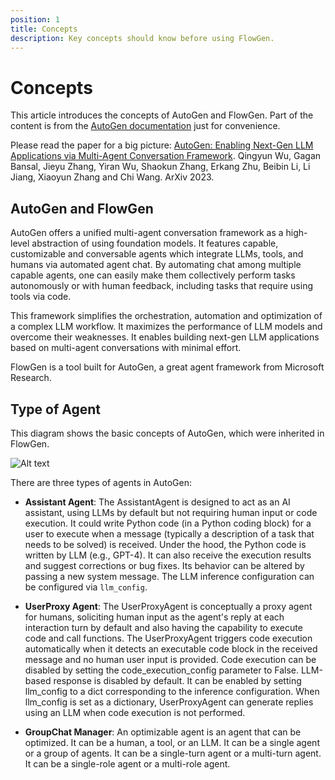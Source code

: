 ```yaml
---
position: 1
title: Concepts
description: Key concepts should know before using FlowGen.
---
```


# Concepts

This article introduces the concepts of AutoGen and FlowGen. Part of the content is from the [AutoGen documentation](https://microsoft.github.io/autogen/) just for convenience.

Please read the paper for a big picture: [AutoGen: Enabling Next-Gen LLM Applications via Multi-Agent Conversation Framework](https://arxiv.org/pdf/2308.08155.pdf). Qingyun Wu, Gagan Bansal, Jieyu Zhang, Yiran Wu, Shaokun Zhang, Erkang Zhu, Beibin Li, Li Jiang, Xiaoyun Zhang and Chi Wang. ArXiv 2023.

## AutoGen and FlowGen

AutoGen offers a unified multi-agent conversation framework as a high-level abstraction of using foundation models. It features capable, customizable and conversable agents which integrate LLMs, tools, and humans via automated agent chat. By automating chat among multiple capable agents, one can easily make them collectively perform tasks autonomously or with human feedback, including tasks that require using tools via code.

This framework simplifies the orchestration, automation and optimization of a complex LLM workflow. It maximizes the performance of LLM models and overcome their weaknesses. It enables building next-gen LLM applications based on multi-agent conversations with minimal effort.

FlowGen is a tool built for AutoGen, a great agent framework from Microsoft Research.

## Type of Agent

This diagram shows the basic concepts of AutoGen, which were inherited in FlowGen.

![Alt text](https://microsoft.github.io/autogen/assets/images/autogen_agents-b80434bcb15d46da0c6cbeed28115f38.png)

There are three types of agents in AutoGen:

- **Assistant Agent**: The AssistantAgent is designed to act as an AI assistant, using LLMs by default but not requiring human input or code execution. It could write Python code (in a Python coding block) for a user to execute when a message (typically a description of a task that needs to be solved) is received. Under the hood, the Python code is written by LLM (e.g., GPT-4). It can also receive the execution results and suggest corrections or bug fixes. Its behavior can be altered by passing a new system message. The LLM inference configuration can be configured via `llm_config`.

- **UserProxy Agent**: The UserProxyAgent is conceptually a proxy agent for humans, soliciting human input as the agent's reply at each interaction turn by default and also having the capability to execute code and call functions. The UserProxyAgent triggers code execution automatically when it detects an executable code block in the received message and no human user input is provided. Code execution can be disabled by setting the code_execution_config parameter to False. LLM-based response is disabled by default. It can be enabled by setting llm_config to a dict corresponding to the inference configuration. When llm_config is set as a dictionary, UserProxyAgent can generate replies using an LLM when code execution is not performed.

- **GroupChat Manager**: An optimizable agent is an agent that can be optimized. It can be a human, a tool, or an LLM. It can be a single agent or a group of agents. It can be a single-turn agent or a multi-turn agent. It can be a single-role agent or a multi-role agent.
